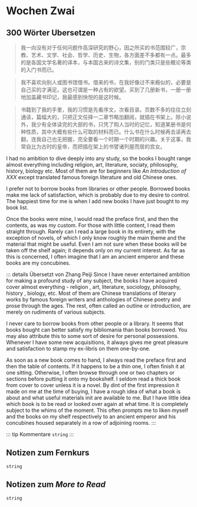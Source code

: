 # Wochen Zwai

## 300 Wörter Ubersetzen

> 我一向没有对于任何问题作高深研究的野心，因之所买的书范围较广，宗教、艺术、文学、社会、哲学、历史、生物，各方面差不多都有一点。最多的是各国文学名著的译本，与本国古来的诗文集，别的门类只是些概论等类的入门书而已。

> 我不喜欢向别人或图书馆借书。借来的书，在我好像过不来瘾似的，必要是自己买的才满足。这也可谓是一种占有的欲望。买到了几册新书，一册一册地加盖藏书印记，我最感到快悦的是这时候。

> 书籍到了我的手里，我的习惯是先看序文，次看目录。页数不多的往往立刻通读，篇幅大的，只把正文任择一二章节略加翻阅，就插在书架上。除小说外，我少有全体读完的大部的书，只凭了购人当时的记忆，知道某册书是何种性质，其中大概有些什么可取的材料而已。什么书在什么时候再去读再去翻，连我自己也无把握，完全要看一个时期一个时期的兴趣。关于这事，我常自比为古时的皇帝，而把插在架上的书譬诸列屋而居的宫女。

I had no ambition to dive deeply into any study, so the books I bought range almost everything including religion, art, literature, sociaty, philosophy, history, biology etc. Most of them are for beginners like *An Introduction of XXX* except translated famous foreign literature and old Chinese ones.

I prefer not to borrow books from libraries or other people. Borrowed books make me lack of satisfaction, which is probably due to my desire to control. The happiest time for me is when I add new books I have just bought to my book list.

Once the books were mine, I would read the preface first, and then the contents, as was my custom. For those with little content, I read them straight through. Rarely can I read a large book in its entirety, with the exception of novels, of which I only know roughly the main theme and the material that might be useful. Even I am not sure when these books will be taken off the shelf again; it depends only on my current interest. As far as this is concerned, I often imagine that I am an ancient emperor and these books are my concubines.

::: details Übersetzt von Zhang Peiji
Since I have never entertained ambition for making a profound study of any subject, the books I have acquired cover almost everything - religion , art, literature, sociology, philosophy, history , biology, etc. Most of them are Chinese translations of literary works by famous foreign writers and anthologies of Chinese poetry and prose through the ages. The rest, often called an outline or introduction, are merely on rudiments of various subjects.

I never care to borrow books from other people or a library. It seems that books bought can better satisfy my bibliomania than books borrowed. You may also attribute this to some sort of desire for personal possessions. Whenever I have some new acquisitions, it always gives me great pleasure and satisfaction to stamp my ex-libris on them one-by-one.

As soon as a new book comes to hand, I always read the preface first and then the table of contents. If it happens to be a thin one, I often finish it at one sitting. Otherwise, I often browse through one or two chapters or sections before putting it onto my bookshelf. I seldom read a thick book from cover to cover unless it is a novel. By dint of the first impression it made on me at the time of buying, I have a rough idea of what a book is about and what useful materials init are available to me. But I have little idea which book is to be read or looked over again at what time. It is completely subject to the whims of the moment. This often prompts me to liken myself and the books on my shelf respectively to an ancient emperor and his concubines housed separately in a row of adjoining rooms.
:::

::: tip Kommentare
`string`
:::

## Notizen zum Fernkurs

`string`

## Notizen zum *More to Read*

`string`
